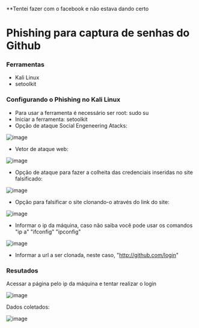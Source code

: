 **Tentei fazer com o facebook e não estava dando certo

# Phishing para captura de senhas do Github

### Ferramentas

- Kali Linux
- setoolkit

### Configurando o Phishing no Kali Linux

- Para usar a ferramenta é necessário ser root: sudo su
- Iniciar a ferramenta: setoolkit
- Opção de ataque Social Engeneering Atacks:





![image](https://github.com/user-attachments/assets/7d667fbb-82d6-4b9c-a1bc-683c6244820f)
- Vetor de ataque web:





![image](https://github.com/user-attachments/assets/5f8809b6-406d-4a43-86a5-18d9b9d05cc2)

- Opção de ataque para fazer a colheita das credenciais inseridas no site falsificado:





![image](https://github.com/user-attachments/assets/7a6d6bb6-6a2e-42de-9ac4-b49016389028)

- Opção para falsificar o site clonando-o através do link do site:





![image](https://github.com/user-attachments/assets/cc518ae1-df2a-4234-a6b5-be7131d98e37)

- Informar o ip da máquina, caso não saiba você pode usar os comandos "ip a" "ifconfig" "ipconfig"





![image](https://github.com/user-attachments/assets/97b4a0be-3524-4337-94c2-66a55d6c29da)

- Informar a url a ser clonada, neste caso, "http://github.com/login"

### Resutados
Acessar a página pelo ip da máquina e tentar realizar o login





![image](https://github.com/user-attachments/assets/6cf8428c-ab94-4f05-9757-c85375debf30)

Dados coletados:





![image](https://github.com/user-attachments/assets/04a6df61-878a-4642-adee-5b133cdc4a62)

